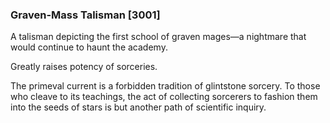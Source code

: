 ### Graven-Mass Talisman [3001]

A talisman depicting the first school of graven mages—a nightmare that would continue to haunt the academy.

Greatly raises potency of sorceries.

The primeval current is a forbidden tradition of glintstone sorcery. To those who cleave to its teachings, the act of collecting sorcerers to fashion them into the seeds of stars is but another path of scientific inquiry.